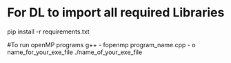 # For DL to import all required Libraries
pip install -r requirements.txt

#To run openMP programs
g++ - fopenmp program_name.cpp - o name_for_your_exe_file
./name_of_your_exe_file
